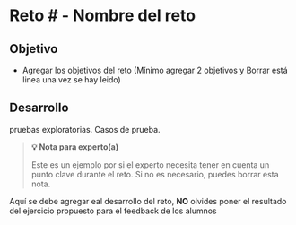# Reto # - Nombre del reto

## Objetivo

* Agregar los objetivos del reto (Mínimo agregar 2 objetivos y Borrar está linea una vez se hay leido)

## Desarrollo

pruebas exploratorias.
Casos de prueba.

>**💡 Nota para experto(a)**
>
> Este es un ejemplo por si el experto necesita tener en cuenta un punto clave durante el reto.
>Si no es necesario, puedes borrar esta nota.

Aquí se debe agregar eal desarrollo del reto, **NO** olvides poner el resultado del ejercicio propuesto para el feedback de los alumnos


